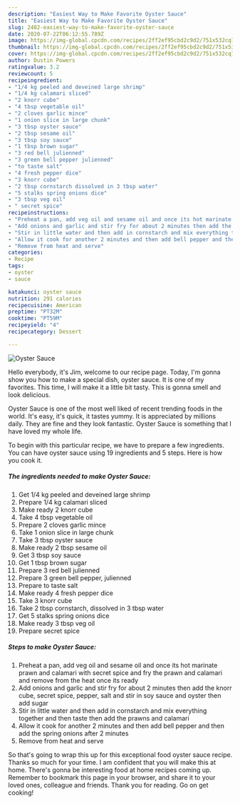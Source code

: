 ```yaml
---
description: "Easiest Way to Make Favorite Oyster Sauce"
title: "Easiest Way to Make Favorite Oyster Sauce"
slug: 2482-easiest-way-to-make-favorite-oyster-sauce
date: 2020-07-22T06:12:55.789Z
image: https://img-global.cpcdn.com/recipes/2ff2ef95cbd2c9d2/751x532cq70/oyster-sauce-recipe-main-photo.jpg
thumbnail: https://img-global.cpcdn.com/recipes/2ff2ef95cbd2c9d2/751x532cq70/oyster-sauce-recipe-main-photo.jpg
cover: https://img-global.cpcdn.com/recipes/2ff2ef95cbd2c9d2/751x532cq70/oyster-sauce-recipe-main-photo.jpg
author: Dustin Powers
ratingvalue: 3.2
reviewcount: 5
recipeingredient:
- "1/4 kg peeled and deveined large shrimp"
- "1/4 kg calamari sliced"
- "2 knorr cube"
- "4 tbsp vegetable oil"
- "2 cloves garlic mince"
- "1 onion slice in large chunk"
- "3 tbsp oyster sauce"
- "2 tbsp sesame oil"
- "3 tbsp soy sauce"
- "1 tbsp brown sugar"
- "3 red bell julienned"
- "3 green bell pepper julienned"
- "to taste salt"
- "4 fresh pepper dice"
- "3 knorr cube"
- "2 tbsp cornstarch dissolved in 3 tbsp water"
- "5 stalks spring onions dice"
- "3 tbsp veg oil"
- " secret spice"
recipeinstructions:
- "Preheat a pan, add veg oil and sesame oil and once its hot marinate prawn and calamari with secret spice and fry the prawn and calamari and remove from the heat once its ready"
- "Add onions and garlic and stir fry for about 2 minutes then add the knorr cube, secret spice, pepper, salt and stir in soy sauce and oyster then add sugar"
- "Stir in little water and then add in cornstarch and mix everything together and then taste then add the prawns and calamari"
- "Allow it cook for another 2 minutes and then add bell pepper and then add the spring onions after 2 minutes"
- "Remove from heat and serve"
categories:
- Recipe
tags:
- oyster
- sauce

katakunci: oyster sauce 
nutrition: 291 calories
recipecuisine: American
preptime: "PT32M"
cooktime: "PT59M"
recipeyield: "4"
recipecategory: Dessert

---
```



![Oyster Sauce](https://img-global.cpcdn.com/recipes/2ff2ef95cbd2c9d2/751x532cq70/oyster-sauce-recipe-main-photo.jpg)

Hello everybody, it's Jim, welcome to our recipe page. Today, I'm gonna show you how to make a special dish, oyster sauce. It is one of my favorites. This time, I will make it a little bit tasty. This is gonna smell and look delicious.

Oyster Sauce is one of the most well liked of recent trending foods in the world. It's easy, it's quick, it tastes yummy. It is appreciated by millions daily. They are fine and they look fantastic. Oyster Sauce is something that I have loved my whole life.




To begin with this particular recipe, we have to prepare a few ingredients. You can have oyster sauce using 19 ingredients and 5 steps. Here is how you cook it.

<!--inarticleads1-->

##### The ingredients needed to make Oyster Sauce:

1. Get 1/4 kg peeled and deveined large shrimp
1. Prepare 1/4 kg calamari sliced
1. Make ready 2 knorr cube
1. Take 4 tbsp vegetable oil
1. Prepare 2 cloves garlic mince
1. Take 1 onion slice in large chunk
1. Take 3 tbsp oyster sauce
1. Make ready 2 tbsp sesame oil
1. Get 3 tbsp soy sauce
1. Get 1 tbsp brown sugar
1. Prepare 3 red bell julienned
1. Prepare 3 green bell pepper, julienned
1. Prepare to taste salt
1. Make ready 4 fresh pepper dice
1. Take 3 knorr cube
1. Take 2 tbsp cornstarch, dissolved in 3 tbsp water
1. Get 5 stalks spring onions dice
1. Make ready 3 tbsp veg oil
1. Prepare  secret spice




<!--inarticleads2-->

##### Steps to make Oyster Sauce:

1. Preheat a pan, add veg oil and sesame oil and once its hot marinate prawn and calamari with secret spice and fry the prawn and calamari and remove from the heat once its ready
1. Add onions and garlic and stir fry for about 2 minutes then add the knorr cube, secret spice, pepper, salt and stir in soy sauce and oyster then add sugar
1. Stir in little water and then add in cornstarch and mix everything together and then taste then add the prawns and calamari
1. Allow it cook for another 2 minutes and then add bell pepper and then add the spring onions after 2 minutes
1. Remove from heat and serve




So that's going to wrap this up for this exceptional food oyster sauce recipe. Thanks so much for your time. I am confident that you will make this at home. There's gonna be interesting food at home recipes coming up. Remember to bookmark this page in your browser, and share it to your loved ones, colleague and friends. Thank you for reading. Go on get cooking!
